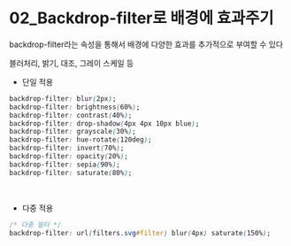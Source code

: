 # 02_Backdrop-filter로 배경에 효과주기

backdrop-filter라는 속성을 통해서 배경에 다양한 효과를 추가적으로 부여할 수 있다

블러처리, 밝기, 대조, 그레이 스케일 등

- 단일 적용

```css
backdrop-filter: blur(2px);
backdrop-filter: brightness(60%);
backdrop-filter: contrast(40%);
backdrop-filter: drop-shadow(4px 4px 10px blue);
backdrop-filter: grayscale(30%);
backdrop-filter: hue-rotate(120deg);
backdrop-filter: invert(70%);
backdrop-filter: opacity(20%);
backdrop-filter: sepia(90%);
backdrop-filter: saturate(80%);
```

<br>

- 다중 적용

```css
/* 다중 필터 */
backdrop-filter: url(filters.svg#filter) blur(4px) saturate(150%);
```

